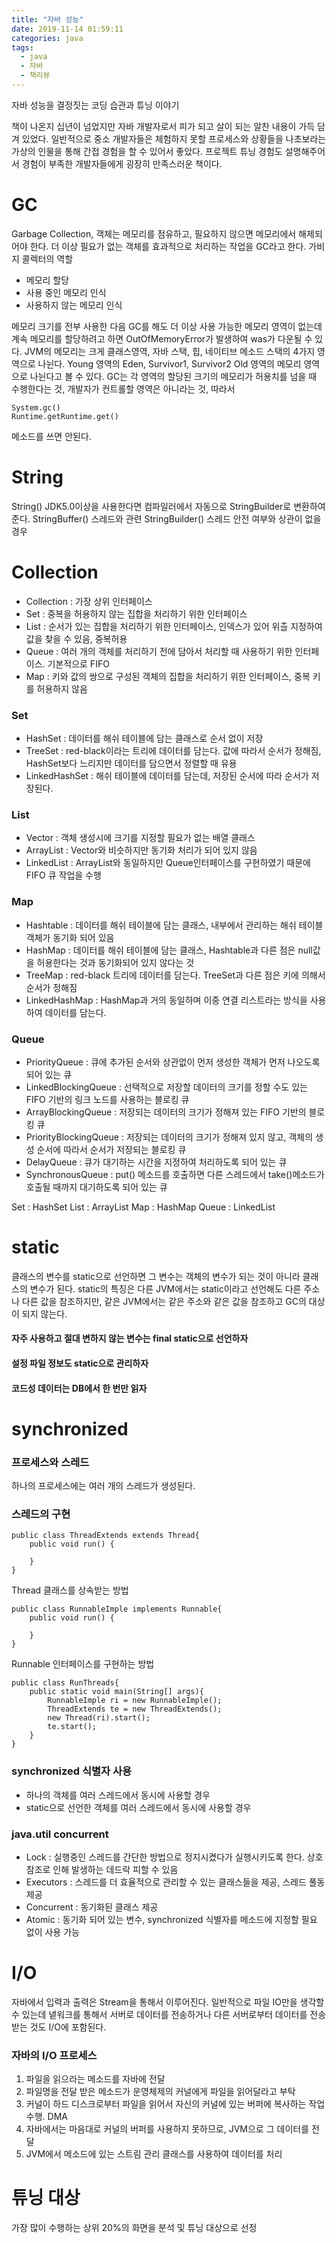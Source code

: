 ```yaml
---
title: "자바 성능"
date: 2019-11-14 01:59:11
categories: java
tags:
  - java
  - 자바
  - 책리뷰
---
```


자바 성능을 결정짓는 코딩 습관과 튜닝 이야기

책이 나온지 십년이 넘었지만 자바 개발자로서 피가 되고 살이 되는 알찬 내용이 가득 담겨 있었다. 일반적으로 중소 개발자들은 체험하지 못할 프로세스와 상황들을 나초보라는 가상의 인물을 통해 간접 경험을 할 수 있어서 좋았다. 프로젝트 튜닝 경험도 설명해주어서 경험이 부족한 개발자들에게 굉장히 만족스러운 책이다.

# GC
Garbage Collection, 객체는 메모리를 점유하고, 필요하지 않으면 메모리에서 해제되어야 한다. 더 이상 필요가 없는 객체를 효과적으로 처리하는 작업을 GC라고 한다.
가비지 콜렉터의 역할
* 메모리 할당
* 사용 중인 메모리 인식
* 사용하지 않는 메모리 인식

메모리 크기를 전부 사용한 다음 GC를 해도 더 이상 사용 가능한 메모리 영역이 없는데 계속 메모리를 할당하려고 하면 OutOfMemoryError가 발생하여 was가 다운될 수 있다.
JVM의 메모리는 크게 클래스영역, 자바 스택, 힙, 네이티브 메소드 스택의 4가지 영역으로 나뉜다.
Young 영역의 Eden, Survivor1, Survivor2 Old 영역의 메모리 영역으로 나뉜다고 볼 수 있다. 
GC는 각 영역의 할당된 크기의 메모리가 허용치를 넘을 때 수행한다는 것, 개발자가 컨트롤할 영역은 아니라는 것, 따라서
```
System.gc()
Runtime.getRuntime.get()
```
메소드를 쓰면 안된다.

# String
String()
JDK5.0이상을 사용한다면 컴파일러에서 자동으로 StringBuilder로 변환하여 준다.
StringBuffer()
스레드와 관련
StringBuilder()
스레드 안전 여부와 상관이 없을 경우

# Collection
* Collection : 가장 상위 인터페이스
* Set : 중복을 허용하지 않는 집합을 처리하기 위한 인터페이스
* List : 순서가 있는 집합을 처리하기 위한 인터페이스, 인덱스가 있어 위츨 지정하여 값을 찾을 수 있음, 중복허용
* Queue : 여러 개의 객체를 처리하기 전에 담아서 처리할 때 사용하기 위한 인터페이스. 기본적으로 FIFO
* Map : 키와 값의 쌍으로 구성된 객체의 집합을 처리하기 위한 인터페이스, 중복 키를 허용하지 않음

### Set
* HashSet : 데이터를 해쉬 테이블에 담는 클래스로 순서 없이 저장
* TreeSet : red-black이라는 트리에 데이터를 담는다. 값에 따라서 순서가 정해짐, HashSet보다 느리지만 데이터를 담으면서 정렬할 때 유용
* LinkedHashSet : 해쉬 테이블에 데이터를 담는데, 저장된 순서에 따라 순서가 저장된다.

### List
* Vector : 객체 생성시에 크기를 지정할 필요가 없는 배열 클래스
* ArrayList : Vector와 비슷하지만 동기화 처리가 되어 있지 않음
* LinkedList : ArrayList와 동일하지만 Queue인터페이스를 구현하였기 때문에 FIFO 큐 작업을 수행

### Map
* Hashtable : 데이터를 해쉬 테이블에 담는 클래스, 내부에서 관리하는 해쉬 테이블 객체가 동기화 되어 있음
* HashMap : 데이터를 해쉬 테이블에 담는 클래스, Hashtable과 다른 점은 null값을 허용한다는 것과 동기화되어 있지 않다는 것
* TreeMap : red-black 트리에 데이터를 담는다. TreeSet과 다른 점은 키에 의해서 순서가 정해짐
* LinkedHashMap : HashMap과 거의 동일하며 이중 연결 리스트라는 방식을 사용하여 데이터를 담는다.

### Queue
* PriorityQueue : 큐에 추가된 순서와 상관없이 먼저 생성한 객체가 먼저 나오도록 되어 있는 큐
* LinkedBlockingQueue : 선택적으로 저장할 데이터의 크기를 정할 수도 있는 FIFO 기반의 링크 노드를 사용하는 블로킹 큐
* ArrayBlockingQueue : 저장되는 데이터의 크기가 정해져 있는 FIFO 기반의 블로킹 큐
* PriorityBlockingQueue : 저장되는 데이터의 크기가 정해져 있지 않고, 객체의 생성 순서에 따라서 순서가 저장되는 블로킹 큐
* DelayQueue : 큐가 대기하는 시간을 지정하여 처리하도록 되어 있는 큐
* SynchronousQueue : put() 메소드를 호출하면 다른 스레드에서 take()메소드가 호출될 때까지 대기하도록 되어 있는 큐

Set : HashSet
List : ArrayList
Map : HashMap
Queue : LinkedList

# static
클래스의 변수를 static으로 선언하면 그 변수는 객체의 변수가 되는 것이 아니라 클래스의 변수가 된다.
static의 특징은 다른 JVM에서는 static이라고 선언해도 다른 주소나 다른 값을 참조하지만, 같은 JVM에서는 같은 주소와 같은 값을 참조하고 GC의 대상이 되지 않는다. 
#### 자주 사용하고 절대 변하지 않는 변수는 final static으로 선언하자
#### 설정 파일 정보도 static으로 관리하자 
#### 코드성 데이터는 DB에서 한 번만 읽자

# synchronized
### 프로세스와 스레드
하나의 프로세스에는 여러 개의 스레드가 생성된다.
### 스레드의 구현
```
public class ThreadExtends extends Thread{
    public void run() {

    }
}
```
Thread 클래스를 상속받는 방법
```
public class RunnableImple implements Runnable{
    public void run() {

    }
}
```
Runnable 인터페이스를 구현하는 방법
```
public class RunThreads{
    public static void main(String[] args){
        RunnableImple ri = new RunnableImple();
        ThreadExtends te = new ThreadExtends();
        new Thread(ri).start();
        te.start();
    }
}
```
### synchronized 식별자 사용
* 하나의 객체를 여러 스레드에서 동시에 사용할 경우
* static으로 선언한 객체를 여러 스레드에서 동시에 사용할 경우

### java.util concurrent
* Lock : 실행중인 스레드를 간단한 방법으로 정지시켰다가 실행시키도록 한다. 상호 참조로 인해 발생하는 데드락 피할 수 있음
* Executors : 스레드를 더 효율적으로 관리할 수 있는 클래스들을 제공, 스레드 풀동 제공
* Concurrent : 동기화된 클래스 제공
* Atomic : 동기화 되어 있는 변수, synchronized 식별자를 메소드에 지정할 필요 없이 사용 가능

# I/O
자바에서 입력과 출력은 Stream을 통해서 이루어진다. 일반적으로 파일 IO만을 생각할 수 있는데 넽워크를 통해서 서버로 데이터를 전송하거나 다른 서버로부터 데이터를 전송받는 것도 I/O에 포함된다. 

### 자바의 I/O 프로세스
1. 파일을 읽으라는 메소드를 자바에 전달
2. 파일명을 전달 받은 메소드가 운영체제의 커널에게 파일을 읽어달라고 부탁
3. 커널이 하드 디스크로부터 파일을 읽어서 자신의 커널에 있는 버퍼에 복사하는 작업 수행. DMA
4. 자바에서는 마음대로 커널의 버퍼를 사용하지 못하므로, JVM으로 그 데이터를 전달
5. JVM에서 메소드에 있는 스트림 관리 클래스를 사용하여 데이터를 처리

# 튜닝 대상
가장 많이 수행하는 상위 20%의 화면을 분석 및 튜닝 대상으로 선정
